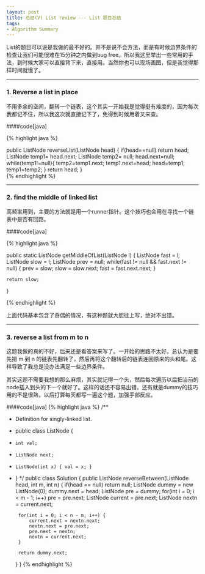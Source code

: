 ```yaml
---
layout: post
title: 总结(V) List review --- List 题目总结
tags:
- Algorithm Summary
---
```


List的题目可以说是我做的最不好的。并不是说不会方法，而是有时候边界条件的检查让我们可能很难在15分钟之内做到bug free。所以我这里举出一些常用的手法，到时候大家可以直接背下来，直接用。当然你也可以现场画图，但是我觉得那样时间就慢了。

***
### 1. Reverse a list in place

不用多余的空间，翻转一个链表，这个其实一开始我是觉得挺有难度的，因为每次我都记不住，所以我这次就直接记下了，免得到时候用着又来查。

####code[java]

{% highlight java %}

public ListNode reverseList(ListNode head) {
    if(head==null) return head;
    ListNode temp1= head.next;
    ListNode temp2= null;
    head.next=null;
    while(temp1!=null){
        temp2=temp1.next;
        temp1.next=head;
        head=temp1;
        temp1=temp2;
    }
    return head;
}              
{% endhighlight %}

***
### 2. find the middle of linked list

高频率用到，主要的方法就是用一个runner指针。这个技巧也会用在寻找一个链表中是否有回路。

####code[java]

{% highlight java %}

public static ListNode getMiddleOfList(ListNode l) {
	ListNode fast = l;
	ListNode slow = l;
	ListNode prev = null;
	while(fast != null && fast.next != null) {
		prev = slow;
		slow = slow.next;
		fast = fast.next.next;
	}
	
	return slow;
}

{% endhighlight %}

上面代码基本包含了奇偶的情况，有这种题就大胆往上写，绝对不出错。

***

### 3. reverse a list from m to n

这题我做的真的不好，后来还是看答案来写了。一开始的思路不太好。总认为是要先把 m 到 n 的链表先翻转了，然后再将这个翻转后的链表连回原来的头和尾。这样导致了我总是没办法满足一些边界条件。

其实这题不需要我想的那么麻烦，其实就记得一个头，然后每次遍历以后把当前的node插入到头的下一个就好了。这样的话还不容易出错。还有就是dummy的技巧用的不是很熟，以后打算每天都写一遍这个题，加强手部反应。

####code[java]
{% highlight java %}
/**
 * Definition for singly-linked list.
 * public class ListNode {
 *     int val;
 *     ListNode next;
 *     ListNode(int x) { val = x; }
 * }
 */
public class Solution {
    public ListNode reverseBetween(ListNode head, int m, int n) {
        if(head == null)
            return null;
        ListNode dummy = new ListNode(0);
        dummy.next = head;
        ListNode pre = dummy;
        for(int i = 0; i < m - 1; i++)
            pre = pre.next;
        ListNode current = pre.next;
        ListNode nextn = current.next;
        
        for(int i = 0; i < n - m; i++) {
            current.next = nextn.next;
            nextn.next = pre.next;
            pre.next = nextn;
            nextn = current.next;
        }
        
        return dummy.next;
        
    }
}
{% endhighlight %}





